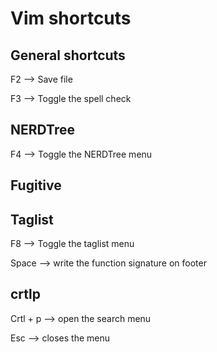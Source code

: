 Vim shortcuts
=============

General shortcuts
----------------
F2 --> Save file

F3 --> Toggle the spell check






NERDTree
-------

F4 --> Toggle the NERDTree menu

Fugitive
----------





Taglist
------

F8 --> Toggle the taglist menu

Space --> write the function signature on footer 


crtlp
--------
Crtl + p --> open the search menu

Esc --> closes the menu
